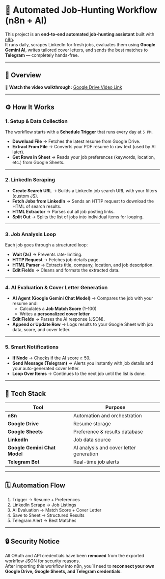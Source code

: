 # 🤖 Automated Job-Hunting Workflow (n8n + AI)

This project is an **end-to-end automated job-hunting assistant** built with [n8n](https://n8n.io).  
It runs daily, scrapes LinkedIn for fresh jobs, evaluates them using **Google Gemini AI**, writes tailored cover letters, and sends the best matches to **Telegram** — completely hands-free.

---

## 🧠 Overview

🎥 **Watch the video walkthrough:** [Google Drive Video Link](https://drive.google.com/file/d/1cdOf60Nj9X1pxR84WCJPxm2G3J0LK2iT/view?usp=sharing)

---

## ⚙️ How It Works

### 1. Setup & Data Collection

The workflow starts with a **Schedule Trigger** that runs every day at `5 PM`.

- **Download File** → Fetches the latest resume from Google Drive.
- **Extract From File** → Converts your PDF resume to raw text (used by AI later).
- **Get Rows in Sheet** → Reads your job preferences (keywords, location, etc.) from Google Sheets.

---

### 2. LinkedIn Scraping

- **Create Search URL** → Builds a LinkedIn job search URL with your filters (custom JS).
- **Fetch Jobs from LinkedIn** → Sends an HTTP request to download the HTML of search results.
- **HTML Extractor** → Parses out all job posting links.
- **Split Out** → Splits the list of jobs into individual items for looping.

---

### 3. Job Analysis Loop

Each job goes through a structured loop:

- **Wait (2s)** → Prevents rate-limiting.
- **HTTP Request** → Fetches job details page.
- **HTML Parser** → Extracts title, company, location, and job description.
- **Edit Fields** → Cleans and formats the extracted data.

---

### 4. AI Evaluation & Cover Letter Generation

- **AI Agent (Google Gemini Chat Model)** → Compares the job with your resume and:
  - Calculates a **Job Match Score** (1–100)
  - Writes a **personalized cover letter**
- **Edit Fields** → Parses the AI response (JSON).
- **Append or Update Row** → Logs results to your Google Sheet with job data, score, and cover letter.

---

### 5. Smart Notifications

- **If Node** → Checks if the AI score ≥ 50.
- **Send Message (Telegram)** → Alerts you instantly with job details and your auto-generated cover letter.
- **Loop Over Items** → Continues to the next job until the list is done.

---

## 🧩 Tech Stack

| Tool                         | Purpose                                 |
| ---------------------------- | --------------------------------------- |
| **n8n**                      | Automation and orchestration            |
| **Google Drive**             | Resume storage                          |
| **Google Sheets**            | Preference & results database           |
| **LinkedIn**                 | Job data source                         |
| **Google Gemini Chat Model** | AI analysis and cover letter generation |
| **Telegram Bot**             | Real-time job alerts                    |

---

## 🗓️ Automation Flow

1. Trigger → Resume + Preferences
2. LinkedIn Scrape → Job Listings
3. AI Evaluation → Match Score + Cover Letter
4. Save to Sheet → Structured Results
5. Telegram Alert → Best Matches

---

## 🔒 Security Notice

All OAuth and API credentials have been **removed** from the exported workflow JSON for security reasons.  
After importing this workflow into n8n, you’ll need to **reconnect your own Google Drive, Google Sheets, and Telegram credentials**.
